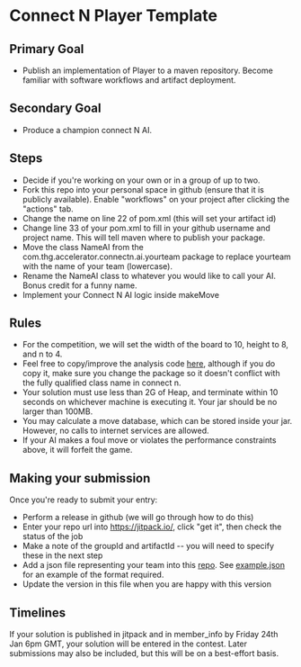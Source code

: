 # Connect N Player Template

## Primary Goal
* Publish an implementation of Player to a maven repository. Become familiar with software workflows and artifact deployment.

## Secondary Goal
* Produce a champion connect N AI.

## Steps
* Decide if you're working on your own or in a group of up to two.
* Fork this repo into your personal space in github (ensure that it is publicly available). Enable "workflows" on your project after clicking the "actions" tab.
* Change the name on line 22 of pom.xml (this will set your artifact id)
* Change line 33 of your pom.xml to fill in your github username and project name. This will tell maven where to publish your package.
* Move the class NameAI from the com.thg.accelerator.connectn.ai.yourteam package to replace yourteam with the name of your team (lowercase). 
* Rename the NameAI class to whatever you would like to call your AI. Bonus credit for a funny name.
* Implement your Connect N AI logic inside makeMove

## Rules
* For the competition, we will set the width of the board to 10, height to 8, and n to 4.
* Feel free to copy/improve the analysis code [here](https://github.com/THG-accelerator/connect-n-game/blob/master/src/main/java/com/thehutgroup/accelerator/connectn/analysis/BoardAnalyser.java), although if you do copy it, make sure you change the package so it doesn't conflict with the fully qualified class name in connect n.
* Your solution must use less than 2G of Heap, and terminate within 10 seconds on whichever machine is executing it. Your jar should be no larger than 100MB.
* You may calculate a move database, which can be stored inside your jar. However, no calls to internet services are allowed. 
* If your AI makes a foul move or violates the performance constraints above, it will forfeit the game.

## Making your submission
Once you're ready to submit your entry:
* Perform a release in github (we will go through how to do this)
* Enter your repo url into https://jitpack.io/, click "get it", then check the status of the job
* Make a note of the groupId and artifactId -- you will need to specify these in the next step
* Add a json file representing your team into this [repo](https://github.com/THG-accelerator/24-member-info/tree/main/connect-n). See [example.json](https://github.com/THG-accelerator/24-member-info/blob/main/connect-n/example.json) for an example of the format required.
* Update the version in this file when you are happy with this version

## Timelines
If your solution is published in jitpack and in member_info by Friday 24th Jan 6pm GMT, your solution will be entered in the contest. Later submissions may also be included, but this will be on a best-effort basis.